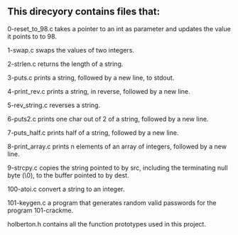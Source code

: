 ## This direcyory contains files that:
0-reset_to_98.c takes a pointer to an int as parameter and updates the value it points to to 98.

1-swap.c swaps the values of two integers.

2-strlen.c returns the length of a string.

3-puts.c prints a string, followed by a new line, to stdout.

4-print_rev.c prints a string, in reverse, followed by a new line.

5-rev_string.c reverses a string.

6-puts2.c prints one char out of 2 of a string, followed by a new line.

7-puts_half.c prints half of a string, followed by a new line.

8-print_array.c prints n elements of an array of integers, followed by a new line.

9-strcpy.c copies the string pointed to by src, including the terminating null byte (\0), to the buffer pointed to by dest.

100-atoi.c convert a string to an integer.

101-keygen.c a program that generates random valid passwords for the program 101-crackme.

holberton.h contains all the function prototypes used in this project.